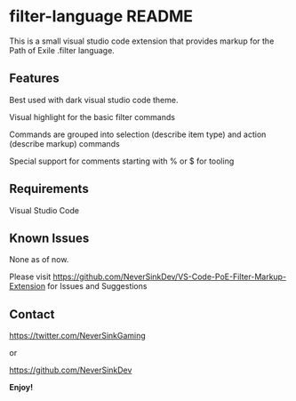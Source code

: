 # filter-language README

This is a small visual studio code extension that provides markup for the Path of Exile .filter language.

## Features

Best used with dark visual studio code theme.

Visual highlight for the basic filter commands

Commands are grouped into selection (describe item type) and action (describe markup) commands

Special support for comments starting with % or $ for tooling

## Requirements

Visual Studio Code

## Known Issues

None as of now.

Please visit https://github.com/NeverSinkDev/VS-Code-PoE-Filter-Markup-Extension for Issues and Suggestions

## Contact

https://twitter.com/NeverSinkGaming

or

https://github.com/NeverSinkDev

**Enjoy!**
